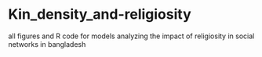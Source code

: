 # Kin_density_and-religiosity
all figures and R code for models analyzing the impact of religiosity in social networks in bangladesh
